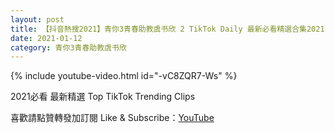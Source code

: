 ```yaml
---
layout: post
title: 【抖音熱搜2021】青你3青春助教虞书欣 2 TikTok Daily 最新必看精選合集2021 01 12
date: 2021-01-12
category: 青你3青春助教虞书欣
---
```


{% include youtube-video.html id="-vC8ZQR7-Ws" %}

2021必看 最新精選 Top TikTok Trending Clips

喜歡請點贊轉發加訂閱 Like & Subscribe：[YouTube](https://www.youtube.com/channel/UCAoR7VcanIPd04uEq_GIylA/videos)

